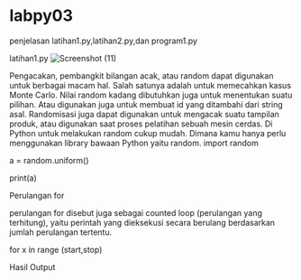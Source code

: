 # labpy03
penjelasan latihan1.py,latihan2.py,dan program1.py

latihan1.py
![Screenshot (11)](https://user-images.githubusercontent.com/47880622/54176779-b99e1500-44c2-11e9-8bc2-77950270f384.png)
 
 Pengacakan, pembangkit bilangan acak, atau random dapat digunakan untuk berbagai macam hal. Salah satunya adalah untuk memecahkan kasus Monte Carlo. Nilai random kadang dibutuhkan juga untuk menentukan suatu pilihan. Atau digunakan juga untuk membuat id yang ditambahi dari string asal. Randomisasi juga dapat digunakan untuk mengacak suatu tampilan produk, atau digunakan saat proses pelatihan sebuah mesin cerdas. Di Python untuk melakukan random cukup mudah. Dimana kamu hanya perlu menggunakan library bawaan Python yaitu random.
import random

a = random.uniform()

print(a)

Perulangan for

perulangan for disebut juga sebagai counted loop (perulangan yang terhitung), yaitu perintah yang dieksekusi secara berulang berdasarkan jumlah perulangan tertentu.

for x in range (start,stop)

Hasil Output


